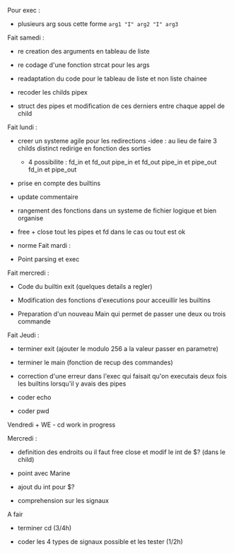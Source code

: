 Pour exec :

-	plusieurs arg sous cette forme ```arg1 "I" arg2 "I" arg3 ```

Fait samedi :

- re creation des arguments en tableau de liste

- re codage d'une fonction strcat pour les args

- readaptation du code pour le tableau de liste et non liste chainee
- recoder les childs pipex

- struct des pipes et modification de ces derniers entre chaque appel de child

Fait lundi :

- creer un systeme agile pour les redirections
	-idee : au lieu de faire 3 childs distinct redirige en fonction des sorties 
	- 4 possibilite : fd_in et fd_out
					  pipe_in et fd_out
					  pipe_in et pipe_out
					  fd_in et pipe_out

- prise en compte des builtins

- update commentaire

- rangement des fonctions dans un systeme de fichier logique et bien organise

- free + close tout les pipes et fd dans le cas ou tout est ok

- norme
Fait mardi :

-	Point parsing et exec

Fait mercredi :

-	Code du builtin exit (quelques details a regler) 

-	Modification des fonctions d'executions pour acceuillir les builtins

-	Preparation d'un nouveau Main qui permet de passer une deux ou trois commande

Fait Jeudi :

-	terminer exit (ajouter le modulo 256 a la valeur passer en 
parametre)

-	terminer le main (fonction de recup des commandes)

-	correction d'une erreur dans l'exec qui faisait qu'on executais deux 	fois les builtins lorsqu'il y avais des pipes

-	coder echo

-	coder pwd

Vendredi + WE
	- cd work in progress


Mercredi :

-	definition des endroits ou il faut free close et modif le int de $? (dans le child)

-	point avec Marine

-	ajout du int pour $?

-	comprehension sur les signaux 

A fair

- terminer cd (3/4h)

- coder les 4 types de signaux possible et les tester (1/2h)

